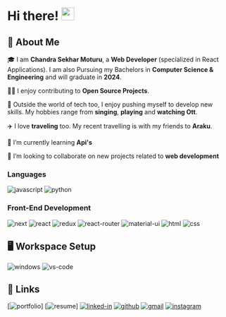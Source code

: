 # Hi there! <img src="https://media.giphy.com/media/hvRJCLFzcasrR4ia7z/giphy.gif" width="29px" height="29px">

## 🚀 About Me

🎓 I am **Chandra Sekhar Moturu**, a **Web Developer** (specialized in React Applications). I am also Pursuing my Bachelors in **Computer Science & Engineering** and will graduate in **2024**.

👨‍💻 I enjoy contributing to **Open Source Projects**.

🎸 Outside the world of tech too, I enjoy pushing myself to develop new skills. My hobbies range from **singing**, **playing** and **watching Ott**.

✈️ I love **traveling** too. My recent travelling is with my friends to **Araku**.

🌱 I’m currently learning **Api's**

👯 I’m looking to collaborate on new projects related to **web development**


### Languages


![javascript](https://img.shields.io/badge/JavaScript-323330?style=for-the-badge&logo=javascript&logoColor=F7DF1E)
![python](https://img.shields.io/badge/Python-3776AB?style=for-the-badge&logo=python&logoColor=white)


### Front-End Development
![next](https://img.shields.io/badge/Next-000000?style=for-the-badge&logo=nextdotjs&logoColor=FFFFFF)
![react](https://img.shields.io/badge/React-20232A?style=for-the-badge&logo=react&logoColor=61DAFB)
![redux](https://img.shields.io/badge/Redux-593D88?style=for-the-badge&logo=redux&logoColor=white)
![react-router](https://img.shields.io/badge/React_Router-CA4245?style=for-the-badge&logo=react-router&logoColor=white)
![material-ui](https://img.shields.io/badge/Material_UI-0081CB?style=for-the-badge&logo=mui&logoColor=white)
![html](https://img.shields.io/badge/HTML5-E34F26?style=for-the-badge&logo=html5&logoColor=white)
![css](https://img.shields.io/badge/CSS3-1572B6?style=for-the-badge&logo=css3&logoColor=white)

## 🖥️ Workspace Setup


![windows](https://img.shields.io/badge/Windows_10-0078D6?style=for-the-badge&logo=windows&logoColor=white)
![vs-code](https://img.shields.io/badge/VS_Code-007ACC?style=for-the-badge&logo=Visual-Studio-Code&logoColor=white)


## 🔗 Links

[![portfolio](https://img.shields.io/badge/Portfolio-5340ff?style=for-the-badge&logo=Google-chrome&logoColor=white)]
[![resume](https://img.shields.io/badge/Resume-4285F4?style=for-the-badge&logo=read-the-docs&logoColor=white)]
[![linked-in](https://img.shields.io/badge/Linked_In-0077B5?style=for-the-badge&logo=LinkedIn&logoColor=white)](https://www.linkedin.com/in/chandra-sekhar-moturu/)
[![github](https://img.shields.io/badge/GitHub-000000?style=for-the-badge&logo=GitHub&logoColor=white)](https://github.com/mr-innocent08)
[![gmail](https://img.shields.io/badge/Gmail-D14836?style=for-the-badge&logo=Gmail&logoColor=white)](mailto:https://github.com/mr-innocent08)
[![instagram](https://img.shields.io/badge/Instagram-E4405F?style=for-the-badge&logo=instagram&logoColor=white)](https://www.instagram.com/mr.innocent_008/)




<!-- **mr-innocent08/mr-innocent08** is a ✨ _special_ ✨ repository because its `README.md` (this file) appears on your GitHub profile.

Here are some ideas to get you started:

- 🔭 I’m currently working on ...
- 🌱 I’m currently learning ...
- 👯 I’m looking to collaborate on ...
- 🤔 I’m looking for help with ...
- 💬 Ask me about ...
- 📫 How to reach me: ...
- 😄 Pronouns: ...
- ⚡ Fun fact: ...
![github](https://img.shields.io/badge/GitHub-000000?style=for-the-badge&logo=GitHub&logoColor=white)


 -->
